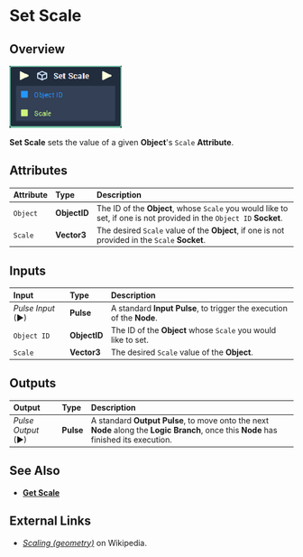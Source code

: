 # Set Scale

## Overview

![The Set Scale Node.](../../../.gitbook/assets/set-scale.PNG)

**Set Scale** sets the value of a given **Object**'s `Scale` **Attribute**.

## Attributes

| Attribute | Type | Description |
| :--- | :--- | :--- |
| `Object` | **ObjectID** | The ID of the **Object**, whose `Scale` you would like to set, if one is not provided in the `Object ID` **Socket**. |
| `Scale` | **Vector3** | The desired `Scale` value of the **Object**, if one is not provided in the `Scale` **Socket**. |

## Inputs

| Input | Type | Description |
| :--- | :--- | :--- |
| _Pulse Input_ \(►\) | **Pulse** | A standard **Input Pulse**, to trigger the execution of the **Node**. |
| `Object ID` | **ObjectID** | The ID of the **Object** whose `Scale` you would like to set. |
| `Scale` | **Vector3** | The desired `Scale` value of the **Object**. |

## Outputs

| Output | Type | Description |
| :--- | :--- | :--- |
| _Pulse Output_ \(►\) | **Pulse** | A standard **Output Pulse**, to move onto the next **Node** along the **Logic Branch**, once this **Node** has finished its execution. |

## See Also

* [**Get Scale**](get-scale.md)

## External Links

* [_Scaling \(geometry\)_](https://en.wikipedia.org/wiki/Scaling_%28geometry%29) on Wikipedia.

